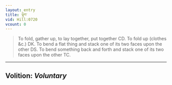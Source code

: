 ```yaml
---
layout: entry
title: ལྟེབ་
vid: Hill:0720
vcount: 0
---
```

> To fold, gather up, to lay together, put together CD\. To fold up (clothes &c\.) DK\. To bend a flat thing and stack one of its two faces upon the other DS\. To bend something back and forth and stack one of its two faces upon the other TC\.

---
Volition: _Voluntary_
---

